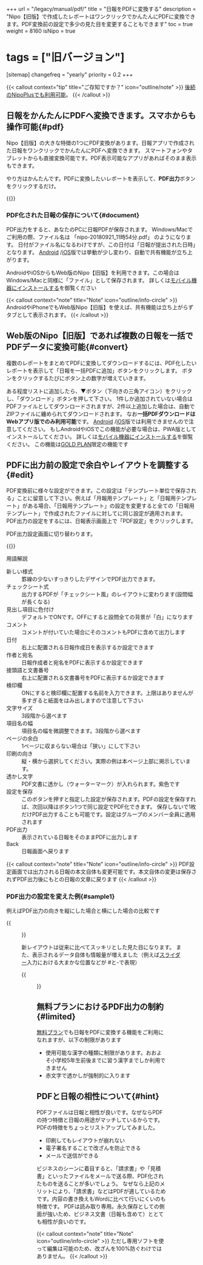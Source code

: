+++
url = "/legacy/manual/pdf/"
title = "日報をPDFに変換する"
description = "Nipo【旧版】で作成したレポートはワンクリックでかんたんにPDFに変換できます。PDF変換前の設定で多少の見た目を変更することもできます"
toc = true
weight = 8160
isNipo = true
# tags = ["旧バージョン"]

[sitemap]
  changefreq = "yearly"
  priority = 0.2
+++

{{< callout context="tip" title="ご存知ですか？" icon="outline/note" >}}
[後続のNipoPlusでも利用可能](/docs/manual/read-report/state/#pdf_export)。
{{< /callout >}}

## 日報をかんたんにPDFへ変換できます。スマホからも操作可能{#pdf}

Nipo【旧版】の大きな特徴の1つにPDF変換があります。日報アプリで作成された日報をワンクリックでかんたんにPDFへ変換できます。
スマートフォンやタブレットからも直接変換可能です。PDF表示可能なアプリがあればそのまま表示もできます。

やり方はかんたんです。PDFに変換したいレポートを表示して、**PDF出力**ボタンをクリックするだけ。

{{<iTablet filename="img/pdfGen" msg="PDFに変換する"  alice="ok">}}

### PDF化された日報の保存について{#document}

PDF出力をすると、あなたのPCに日報PDFが保存されます。
Windows/Macでご利用の際、ファイル名は
「nipo-20180921_11時54分.pdf」
のようになります。
日付がファイル名になるわけですが、この日付は「日報が提出された日時」となります。
[Android](https://play.google.com/store/apps/details?id=jp.sndbox.nipoapp) /[iOS](https://apps.apple.com/jp/app/nipo/id1385965600)版では挙動が少し変わり、自動で共有機能が立ち上がります。

AndroidやiOSからもWeb版のNipo【旧版】を利用できます。この場合はWindows/Macと同様に「ファイル」として保存されます。
詳しくは[モバイル機器にインストールする](/legacy/system/ios-install/)を御覧ください

{{< callout context="note" title="Note" icon="outline/info-circle" >}}
AndroidやiPhoneでもWeb版Nipo【旧版】を使えば、共有機能は立ち上がらずタブとして表示されます。
{{< /callout >}}

## Web版のNipo【旧版】であれば複数の日報を一括でPDFデータに変換可能{#convert}

複数のレポートをまとめてPDFに変換してダウンロードするには、PDF化したいレポートを表示して「日報を一括PDFに追加」ボタンをクリックします。
ボタンをクリックするたびにボタン上の数字が増えていきます。

ある程度リストに追加したら、▼ボタン（下向きの三角アイコン）をクリックし、「ダウンロード」ボタンを押して下さい。
1件しか追加されていない場合はPDFファイルとしてダウンロードされますが、2件以上追加した場合は、自動でZIPファイルに纏められてダウンロードされます。
なお**一括PDFダウンロードはWebアプリ版でのみ利用可能**です。
[Android](https://play.google.com/store/apps/details?id=jp.sndbox.nipoapp) /[iOS](https://apps.apple.com/jp/app/nipo/id1385965600)版では利用できませんので注意してください。
もしAndroidやiOSでこの機能が必要な場合は、PWA版としてインストールしてください。
詳しくは[モバイル機器にインストールする](/legacy/system/ios-install/)を御覧ください。
この機能は[GOLD PLAN](/legacy/system/price/)限定の機能です

## PDFに出力前の設定で余白やレイアウトを調整する{#edit}

PDF変換前に様々な設定ができます。この設定は「テンプレート単位で保存される」ことに留意して下さい。例えば「月報用テンプレート」と「日報用テンプレート」がある場合、「日報用テンプレート」の設定を変更すると全ての「日報用テンプレート」で作成されたファイルに対してに同じ設定が適用されます。
PDF出力の設定をするには、日報表示画面上で「PDF設定」をクリックします。

PDF出力設定画面に切り替わります。

{{<iTablet filename="img/pdfSetting" msg="左側がプレビューとデータの書き換え、右側がPDFの余白や向きなどの設定項目"  alice="ok">}}

用語解説

<dl class="basic">
  <dt>新しい様式</dt>
  <dd>罫線の少ないすっきりしたデザインでPDF出力できます。</dd>
  <dt>チェックシート式</dt>
  <dd>出力するPDFが「チェックシート風」のレイアウトに変わります(設問幅が長くなる)</dd>
  <dt>見出し項目に色付け</dt>
  <dd>デフォルトでONです。OFFにすると設問全ての背景が「白」になります</dd>
  <dt>コメント</dt>
  <dd>コメントが付いていた場合にそのコメントもPDFに含めて出力します</dd>
  <dt>日付</dt>
  <dd>右上に配置される日報作成日を表示するか設定できます</dd>
  <dt>作者と宛名</dt>
  <dd>日報作成者と宛名をPDFに表示するか設定できます</dd>
  <dt>接頭語と文書番号</dt>
  <dd>右上に配置される文書番号をPDFに表示するか設定できます</dd>
  <dt>検印欄</dt>
  <dd>ONにすると検印欄に配置する名前を入力できます。上限はありませんが多すぎると紙面をはみ出しますので注意して下さい</dd>
  <dt>文字サイズ</dt>
  <dd>3段階から選べます</dd>
  <dt>項目名の幅</dt>
  <dd>項目名の幅を微調整できます。3段階から選べます</dd>
  <dt>ページの余白</dt>
  <dd>1ページに収まらない場合は「狭い」にして下さい</dd>
  <dt>印刷の向き</dt>
  <dd>縦・横から選択してください。実際の例は本ページ上部に掲示しています。</dd>
  <dt>透かし文字</dt>
  <dd>PDF文書に透かし（ウォーターマーク）が入れられます。紫色です</dd>
  <dt>設定を保存</dt>
  <dd>このボタンを押すと指定した設定が保存されます。PDFの設定を保存すれば、次回以降はボタン1つで同じ設定でPDF化できます。
  保存しないで1枚だけPDF出力することも可能です。設定はグループのメンバー全員に適用されます</dd>
  <dt>PDF出力</dt>
  <dd>表示されている日報をそのままPDFに出力します</dd>
  <dt>Back</dt>
  <dd>日報画面へ戻ります</dd>
</dl>

{{< callout context="note" title="Note" icon="outline/info-circle" >}}
PDF設定画面では出力される日報の本文自体も変更可能です。本文自体の変更は保存されずPDF出力後にもとの日報の文章に戻ります
{{< /callout >}}

### PDF出力の設定を変えた例{#sample1}

例えばPDF出力の向きを縦にした場合と横にした場合の比較です

{{<figure src="img/pdf_sample3.png"  alt="PDF設定で縦と横にした場合の比較" caption="PDF設定で縦と横にした場合の比較" >}}

新レイアウトは従来に比べてスッキリとした見た目になります。
また、表示されるデータ自体も情報量が増えました（例えば[スライダー](/legacy/parts/slide/)入力における大まかな位置などが #と-で表現）

{{<figure src="img/pdf_sample4.png"  alt="新レイアウトのPDF出力例" caption="新レイアウトのPDF出力例" >}}

## 無料プランにおけるPDF出力の制約{#limited}

[無料プラン](/legacy/system/price/)でも日報をPDFに変換する機能をご利用になれますが、以下の制限があります

- 使用可能な漢字の種類に制限があります。おおよそ小学校5年生前後までに習う漢字までしか利用できません
- 赤文字で透かしが強制的に入ります

## PDFと日報の相性について{#hint}

PDFファイルは日報と相性が良いです。なぜならPDFの持つ特徴と日報の用途がマッチしているからです。PDFの特徴をちょっとリストアップしてみました。

- 印刷してもレイアウトが崩れない
- 電子署名することで改ざんを防止できる
- メールで送信ができる

ビジネスのシーンに着目すると、「請求書」や「見積書」といったファイルをメールで送る際、PDF化されたものを送ることが多いでしょう。
なぜなら上記のメリットにより、「請求書」などはPDFが適しているためです。内容の書き換えもWordに比べて行いにくいのも特徴です。
PDFは読み取り専用。永久保存としての側面が強いため、ビジネス文書（日報も含めて）ととても相性が良いのです。

{{< callout context="note" title="Note" icon="outline/info-circle" >}}
ただし専用ソフトを使って編集は可能のため、改ざんを100%防ぐわけではありません。
{{< /callout >}}
